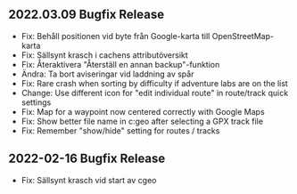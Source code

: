 ## 2022.03.09 Bugfix Release

- Fix: Behåll positionen vid byte från Google-karta till OpenStreetMap-karta
- Fix: Sällsynt krasch i cachens attributöversikt
- Fix: Återaktivera "Återställ en annan backup"-funktion
- Ändra: Ta bort aviseringar vid laddning av spår
- Fix: Rare crash when sorting by difficulty if adventure labs are on the list
- Change: Use different icon for "edit individual route" in route/track quick settings
- Fix: Map for a waypoint now centered correctly with Google Maps
- Fix: Show better file name in c:geo after selecting a GPX track file
- Fix: Remember "show/hide" setting for routes / tracks

## 2022-02-16 Bugfix Release

- Fix: Sällsynt krasch vid start av cgeo
